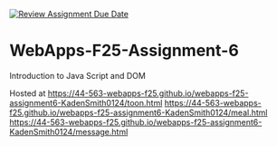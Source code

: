 [![Review Assignment Due Date](https://classroom.github.com/assets/deadline-readme-button-22041afd0340ce965d47ae6ef1cefeee28c7c493a6346c4f15d667ab976d596c.svg)](https://classroom.github.com/a/PB7YxHhc)
# WebApps-F25-Assignment-6
Introduction to Java Script and DOM

Hosted at 
https://44-563-webapps-f25.github.io/webapps-f25-assignment6-KadenSmith0124/toon.html
https://44-563-webapps-f25.github.io/webapps-f25-assignment6-KadenSmith0124/meal.html
https://44-563-webapps-f25.github.io/webapps-f25-assignment6-KadenSmith0124/message.html

